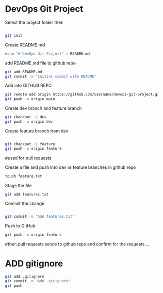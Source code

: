 # DevOps Git Project

Select the project folder
then 
```bash

git init 
```
Create README.md
```bash
echo "# DevOps Git Project" > README.md
```
add README.md file to github repo
```bash
git add README.md
git commit -m "Initial commit with README"
```
Add into GITHUB REPO 
```bash
git remote add origin https://github.com/username/devops-git-project.git
git push -u origin main
```
Create dev branch and feature branch 
```bash
git checkout -b dev
git push -u origin dev
```
Create feature branch from dev
```bash

git checkout -b feature
git push -u origin feature
```
#used for pull requests

Create a file and push into dev or feature branches in github repo

```bash
touch feature.txt
```
Stage the file
```bash
git add features.txt
```
Commit the change
```bash

git commit -m "Add features.txt"
```

Push to GitHub
```bash
git push -u origin feature
```
#then pull requests sends to github repo and confirm for the requests....

# ADD gitignore
```bash
git add .gitignore
git commit -m "Add .gitignore"
git push
```



